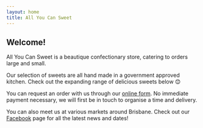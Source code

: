 ```yaml
---
layout: home
title: All You Can Sweet
---
```


## Welcome!

All You Can Sweet is a beautique confectionary store, catering to orders large and small.

Our selection of sweets are all hand made in a government approved kitchen. Check out the expanding range of delicious sweets below 😊

You can request an order with us through our [online form](/order). No immediate payment necessary, we will  first be in touch to organise a time and delivery.

You can also meet us at various markets around Brisbane.  Check out our [Facebook](https://www.facebook.com/allyoucansweet20) page for all the latest news and dates!